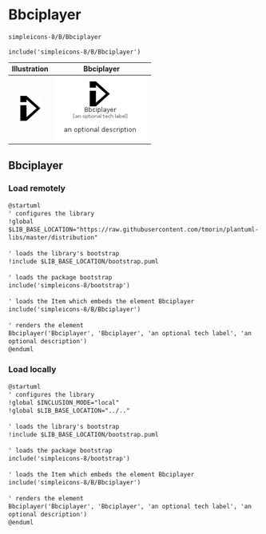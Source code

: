 # Bbciplayer


```text
simpleicons-8/B/Bbciplayer
```

```text
include('simpleicons-8/B/Bbciplayer')
```



| Illustration | Bbciplayer |
| :---: | :---: |
| ![illustration for Illustration](../../simpleicons-8/B/Bbciplayer.png) | ![illustration for Bbciplayer](../../simpleicons-8/B/Bbciplayer.Local.png) |




## Bbciplayer

### Load remotely
```plantuml
@startuml
' configures the library
!global $LIB_BASE_LOCATION="https://raw.githubusercontent.com/tmorin/plantuml-libs/master/distribution"

' loads the library's bootstrap
!include $LIB_BASE_LOCATION/bootstrap.puml

' loads the package bootstrap
include('simpleicons-8/bootstrap')

' loads the Item which embeds the element Bbciplayer
include('simpleicons-8/B/Bbciplayer')

' renders the element
Bbciplayer('Bbciplayer', 'Bbciplayer', 'an optional tech label', 'an optional description')
@enduml
```

### Load locally
```plantuml
@startuml
' configures the library
!global $INCLUSION_MODE="local"
!global $LIB_BASE_LOCATION="../.."

' loads the library's bootstrap
!include $LIB_BASE_LOCATION/bootstrap.puml

' loads the package bootstrap
include('simpleicons-8/bootstrap')

' loads the Item which embeds the element Bbciplayer
include('simpleicons-8/B/Bbciplayer')

' renders the element
Bbciplayer('Bbciplayer', 'Bbciplayer', 'an optional tech label', 'an optional description')
@enduml
```

